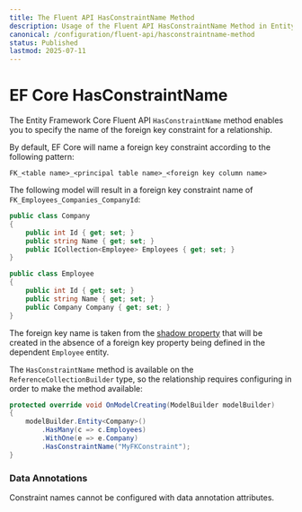 ```yaml
---
title: The Fluent API HasConstraintName Method
description: Usage of the Fluent API HasConstraintName Method in Entity Framework Core
canonical: /configuration/fluent-api/hasconstraintname-method
status: Published
lastmod: 2025-07-11
---
```


# EF Core HasConstraintName

The Entity Framework Core Fluent API `HasConstraintName` method enables you to specify the name of the foreign key constraint for a relationship. 

By default, EF Core will name a foreign key constraint according to the following pattern:

```
FK_<table name>_<principal table name>_<foreign key column name>
```
The following model will result in a foreign key constraint name of `FK_Employees_Companies_CompanyId`:

```csharp
public class Company
{
    public int Id { get; set; }
    public string Name { get; set; }
    public ICollection<Employee> Employees { get; set; }
}

public class Employee
{
    public int Id { get; set; }
    public string Name { get; set; }
    public Company Company { get; set; }
}
```
The foreign key name is taken from the [shadow property](/model/shadow-properties) that will be created in the absence of a foreign key property being defined in the dependent `Employee` entity.

The `HasConstraintName` method is available on the `ReferenceCollectionBuilder` type, so the relationship requires configuring in order to make the method available:
```csharp
protected override void OnModelCreating(ModelBuilder modelBuilder)
{
    modelBuilder.Entity<Company>()
        .HasMany(c => c.Employees)
        .WithOne(e => e.Company)
        .HasConstraintName("MyFKConstraint");
}
```
### Data Annotations
Constraint names cannot be configured with data annotation attributes.

